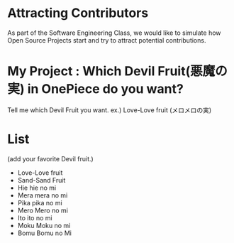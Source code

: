 # Attracting Contributors
As part of the Software Engineering Class, we would like to simulate how Open Source Projects start and try to attract potential contributions.

# My Project : Which Devil Fruit(悪魔の実) in OnePiece do you want?
Tell me which Devil Fruit you want. ex.) Love-Love fruit (メロメロの実)

# List
(add your favorite Devil fruit.)
- Love-Love fruit
- Sand-Sand Fruit
- Hie hie no mi
- Mera mera no mi
- Pika pika no mi
- Mero Mero no mi
- Ito ito no mi
- Moku Moku no mi
- Bomu Bomu no Mi
